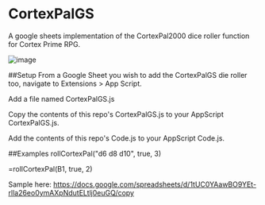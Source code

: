# CortexPalGS
A google sheets implementation of the CortexPal2000 dice roller function for Cortex Prime RPG. 

![image](https://github.com/lynn0702/CortexPalGS/assets/11036564/d2060f2e-1a26-4efb-b52a-797d6d17e7f7)

##Setup
From a Google Sheet you wish to add the CortexPalGS die roller too, navigate to Extensions > App Script.

Add a file named CortexPalGS.js

Copy the contents of this repo's CortexPalGS.js to your AppScript CortexPalGS.js. 

Add the contents of this repo's Code.js to your AppScript Code.js. 

##Examples
rollCortexPal("d6 d8 d10", true, 3)

=rollCortexPal(B1, true, 2)

Sample here: https://docs.google.com/spreadsheets/d/1tUC0YAawBO9YEt-rlla26eo0ymAXpNdutELtlj0euGQ/copy
